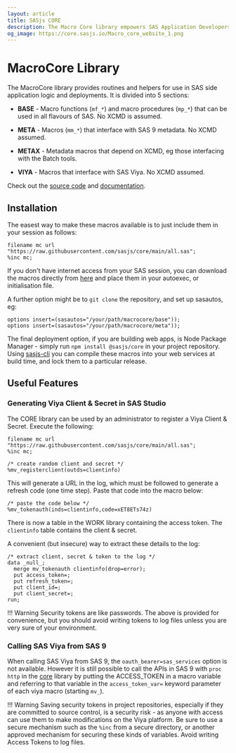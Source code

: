```yaml
---
layout: article
title: SASjs CORE
description: The Macro Core library empowers SAS Application Developers with a range of macro functions, procedures, macros for metadata and macros for Viya
og_image: https://core.sasjs.io/Macro_core_website_1.png
---
```


MacroCore Library
====================

The MacroCore library provides routines and helpers for use in SAS side application logic and deployments.  It is divided into 5 sections:

* **BASE** - Macro functions (`mf_*`) and macro procedures (`mp_*`) that can be used in all flavours of SAS.  No XCMD is assumed.

* **META** - Macros (`mm_*`) that interface with SAS 9 metadata.  No XCMD assumed.

* **METAX** - Metadata macros that depend on XCMD, eg those interfacing with the Batch tools.

* **VIYA** - Macros that interface with SAS Viya.  No XCMD assumed.

Check out the [source code](https://github.com/sasjs/core) and [documentation](https://core.sasjs.io).

## Installation

The easest way to make these macros available is to just include them in your session as follows:

```sas
filename mc url "https://raw.githubusercontent.com/sasjs/core/main/all.sas";
%inc mc;
```

If you don't have internet access from your SAS session, you can download the macros directly from [here](https://raw.githubusercontent.com/sasjs/core/main/all.sas) and place them in your autoexec, or initialisation file.

A further option might be to `git clone` the repository, and set up sasautos, eg:

```sas
options insert=(sasautos="/your/path/macrocore/base"));
options insert=(sasautos="/your/path/macrocore/meta"));
```

The final deployment option, if you are building web apps, is Node Package Manager - simply run `npm install @sasjs/core` in your project repository.  Using [sasjs-cli](/sasjs-cli) you can compile these macros into your web services at build time, and lock them to a particular release.

## Useful Features

### Generating Viya Client & Secret in SAS Studio

The CORE library can be used by an administrator to register a Viya Client & Secret.  Execute the following:

```sas
filename mc url "https://raw.githubusercontent.com/sasjs/core/main/all.sas";
%inc mc;

/* create random client and secret */
%mv_registerclient(outds=clientinfo)
```

This will generate a URL in the log, which must be followed to generate a refresh code (one time step).  Paste that code into the macro below:

```
/* paste the code below */
%mv_tokenauth(inds=clientinfo,code=xET8ETs74z)
```
There is now a table in the WORK library containing the access token.  The `clientinfo` table contains the client & secret.

A convenient (but insecure) way to extract these details to the log:

```
/* extract client, secret & token to the log */
data _null_;
  merge mv_tokenauth clientinfo(drop=error);
  put access_token=;
  put refresh_token=;
  put client_id=;
  put client_secret=;
run;

```

!!! Warning
    Security tokens are like passwords.  The above is provided for convenience, but you should avoid writing tokens to log files unless you are very sure of your environment.



### Calling SAS Viya from SAS 9

When calling SAS Viya from SAS 9, the `oauth_bearer=sas_services` option is not available.  However it is still possible to call the APIs in SAS 9 with `proc http` in the [core](https://core.sasjs.io) library by putting the ACCESS_TOKEN in a macro variable and referring to that variable in the `access_token_var=` keyword parameter of each viya macro (starting `mv_`).


!!! Warning
    Saving security tokens in project repositories, especially if they are committed to source control, is a security risk - as anyone with access can use them to make modifications on the Viya platform.  Be sure to use a secure mechanism such as the `%inc` from a secure directory, or another approved mechanism for securing these kinds of variables.  Avoid writing Access Tokens to log files.

